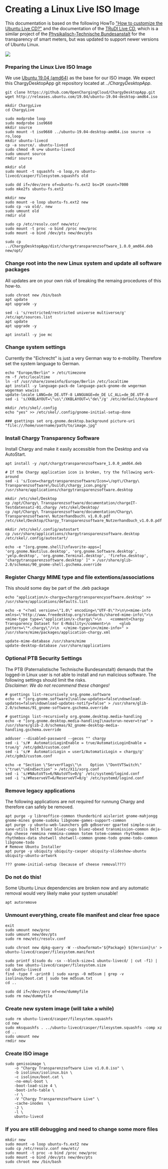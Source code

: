 # Creating a Linux Live ISO Image

This documentation is based on the following HowTo ["How to customize the Ubuntu Live CD?"](https://askubuntu.com/questions/48535/how-to-customize-the-ubuntu-live-cd#) and the documentation of the [TRuDI Live CD](https://bitbucket.org/dzgtrudi/trudi-public/src/523dc990c741630342bdc5aeb93375373b11fb88/doc/linux-live-image.md?at=master), which is a similar project of the [Physikalisch-Technische Bundesanstalt](https://www.ptb.de) for the transparency of smart meters, but was updated to support newer versions of Ubuntu Linux.

![](Screenshot_VirtualBox01.png)

### Preparing the Linux Live ISO Image

We use [Ubuntu 19.04 (amd64)](http://releases.ubuntu.com/19.04/ubuntu-19.04-desktop-amd64.iso) as the base for our ISO image. We expect this ChargyDesktopApp git repository located at *../ChargyDesktopApp*.

```
git clone https://github.com/OpenChargingCloud/ChargyDesktopApp.git
wget http://releases.ubuntu.com/19.04/ubuntu-19.04-desktop-amd64.iso

mkdir ChargyLive
cd ChargyLive

sudo modprobe loop
sudo modprobe iso9660
mkdir source
sudo mount -t iso9660 ../ubuntu-19.04-desktop-amd64.iso source -o ro,loop
mkdir ubuntu-livecd
cp -a source/. ubuntu-livecd
sudo chmod -R u+w ubuntu-livecd 
sudo umount source
rmdir source

mkdir old
sudo mount -t squashfs -o loop,ro ubuntu-livecd/casper/filesystem.squashfs old 

sudo dd if=/dev/zero of=ubuntu-fs.ext2 bs=1M count=7000
sudo mke2fs ubuntu-fs.ext2

mkdir new
sudo mount -o loop ubuntu-fs.ext2 new
sudo cp -va old/. new
sudo umount old
rmdir old

sudo cp /etc/resolv.conf new/etc/
sudo mount -t proc -o bind /proc new/proc
sudo mount -o bind /dev/pts new/dev/pts

sudo cp ../ChargyDesktopApp/dist/chargytransparenzsoftware_1.0.0_amd64.deb new/opt/
```

### Change root into the new Linux system and update all software packages
All updates are on your own risk of breaking the remaing procedures of this how-to.
```
sudo chroot new /bin/bash 
apt update
apt upgrade -y

sed -i 's/restricted/restricted universe multiverse/g' /etc/apt/sources.list
apt update
apt upgrade -y

apt install -y joe mc
```

### Change system settings
Currently the "Eichrecht" is just a very German way to e-mobility. Therefore set the system language to German.
```
echo "Europe/Berlin" > /etc/timezone
rm -f /etc/localtime
ln -sf /usr/share/zoneinfo/Europe/Berlin /etc/localtime
apt install -y language-pack-de language-pack-gnome-de wngerman wogerman wswiss
update-locale LANG=de_DE.UTF-8 LANGUAGE=de_DE LC_ALL=de_DE.UTF-8
sed -i 's/XKBLAYOUT=\"us\"/XKBLAYOUT=\"de\"/g' /etc/default/keyboard

mkdir /etc/skel/.config
echo "yes" >> /etc/skel/.config/gnome-initial-setup-done

### gsettings set org.gnome.desktop.background picture-uri "file:///home/username/path/to/image.jpg"
```

### Install Chargy Transparency Software
Install Chargy and make it easily accessible from the Desktop and via AutoStart.
```
apt install -y /opt/chargytransparenzsoftware_1.0.0_amd64.deb

# If the Chargy application icon is broken, try the following work-around
sed -i 's/Icon=chargytransparenzsoftware/Icon=\/opt\/Chargy\ Transparenzsoftware\/build\/chargy_icon.png/g' /usr/share/applications/chargytransparenzsoftware.desktop 

mkdir /etc/skel/Desktop
cp /opt/Chargy\ Transparenzsoftware/documentation/chargeIT-Testdatensatz-01.chargy /etc/skel/Desktop/
cp /opt/Chargy\ Transparenzsoftware/documentation/Chargy\ Transparenzsoftware\ Nutzerhandbuch\ v1.0.0.pdf /etc/skel/Desktop/Chargy_Transparenzsoftware_Nutzerhandbuch_v1.0.0.pdf

mkdir /etc/skel/.config/autostart
cp /usr/share/applications/chargytransparenzsoftware.desktop /etc/skel/.config/autostart/

echo -e "[org.gnome.shell]\nfavorite-apps=[ 'org.gnome.Nautilus.desktop', 'org.gnome.Software.desktop', 'yelp.desktop', 'org.gnome.Terminal.desktop', 'firefox.desktop', 'chargytransparenzsoftware.desktop' ]" > /usr/share/glib-2.0/schemas/90_gnome-shell.gschema.override
```

### Register Chargy MIME type and file extentions/associations
This should some day be part of the .deb package
```
echo "application/x-chargy=chargytransparencysoftware.desktop" >> /usr/share/applications/defaults.list

echo -e "<?xml version=\"1.0\" encoding=\"UTF-8\"?>\n\n<mime-info xmlns=\"http://www.freedesktop.org/standards/shared-mime-info\">\n  <mime-type type=\"application/x-chargy\">\n    <comment>Chargy Transparency Dataset for E-Mobility</comment>\n    <glob pattern=\"*.chargy\"/>\n  </mime-type>\n</mime-info>" > /usr/share/mime/packages/application-chargy.xml

update-mime-database /usr/share/mime
update-desktop-database /usr/share/applications
```

### Optional PTB Security Settings
The PTB (Paternalistische Technische Bundesanstalt) demands that the logged-in Linux user is not able to install and run malicious software. The following settings should limit the risks.    
*Disclaimer: We do not recommend these changes!*
```
# gsettings list-recursively org.gnome.software
echo -e "[org.gnome.software]\nallow-updates=false\ndownload-updates=false\ndownload-updates-notify=false" > /usr/share/glib-2.0/schemas/91_gnome-software.gschema.override

# gsettings list-recursively org.gnome.desktop.media-handling
echo -e "[org.gnome.desktop.media-handling]\nautorun-never=true" > /usr/share/glib-2.0/schemas/92_gnome-desktop-media-handling.gschema.override

adduser --disabled-password --gecos "" chargy
sed -i 's/#  AutomaticLoginEnable = true/AutomaticLoginEnable = true/g' /etc/gdm3/custom.conf
sed -i 's/#  AutomaticLogin = user1/AutomaticLogin = chargy/g' /etc/gdm3/custom.conf

echo -e "Section \"ServerFlags\"\n    Option \"DontVTSwitch\" \"true\"\nEndSection" > /etc/X11/xorg.conf
sed -i 's/#NAutoVTs=6/NAutoVTs=0/g' /etc/systemd/logind.conf
sed -i 's/#ReserveVT=6/ReserveVT=0/g' /etc/systemd/logind.conf
```

### Remove legacy applications
The following applications are not required for runnung Chargy and therefore can safely be removed.
```
apt purge -y libreoffice-common thunderbird aisleriot gnome-mahjongg gnome-mines gnome-sudoku libgnome-games-support-common
apt purge -y ubuntu-web-launchers gdb gdbserver gparted simple-scan sane-utils bolt bluez bluez-cups bluez-obexd transmission-common deja-dup cheese remmina remmina-common totem totem-common rhythmbox rhythmbox-data shotwell shotwell-common gnome-todo gnome-todo-common libgnome-todo
# Remove Ubuntu Installer
apt purge -y ubiquity ubiquity-casper ubiquity-slideshow-ubuntu ubiquity-ubuntu-artwork

??? gnome-initial-setup (because of cheese removal???)
```

### Do not do this!
Some Ubuntu Linux dependencies are broken now and any automatic removal would very likely make your system unusable!
```
apt autoremove
```

### Unmount everything, create file manifest and clear free space
```
exit
sudo umount new/proc
sudo umount new/dev/pts
sudo rm new/etc/resolv.conf

sudo chroot new dpkg-query -W --showformat='${Package} ${Version}\n' > ubuntu-livecd/casper/filesystem.manifest

sudo printf $(sudo du -sx --block-size=1 ubuntu-livecd/ | cut -f1) | sudo tee ubuntu-livecd/casper/filesystem.size
cd ubuntu-livecd
find -type f -print0 | sudo xargs -0 md5sum | grep -v isolinux/boot.cat | sudo tee md5sum.txt
cd ..

sudo dd if=/dev/zero of=new/dummyfile
sudo rm new/dummyfile
```

### Create new system image (will take a while)
```
sudo rm ubuntu-livecd/casper/filesystem.squashfs
cd new
sudo mksquashfs . ../ubuntu-livecd/casper/filesystem.squashfs -comp xz
cd ..
sudo umount new
rmdir new
```

### Create ISO image
```
sudo genisoimage \
    -o "Chargy Transparenzsoftware Live v1.0.0.iso" \
    -b isolinux/isolinux.bin \
    -c isolinux/boot.cat \
    -no-emul-boot \
    -boot-load-size 4 \
    -boot-info-table \
    -r \
    -V "Chargy Transparenzsoftware Live" \
    -cache-inodes  \
    -J \
    -l \
    ubuntu-livecd
```

### If you are still debugging and need to change some more files
```
mkdir new
sudo mount -o loop ubuntu-fs.ext2 new
sudo cp /etc/resolv.conf new/etc/
sudo mount -t proc -o bind /proc new/proc
sudo mount -o bind /dev/pts new/dev/pts
sudo chroot new /bin/bash
```
